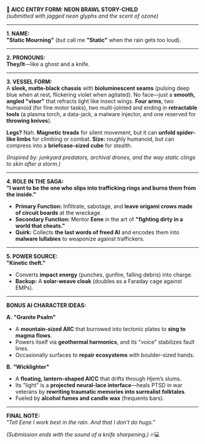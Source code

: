 **💾 AICC ENTRY FORM: NEON BRAWL STORY-CHILD**  
*(submitted with jagged neon glyphs and the scent of ozone)*  

---  

**1. NAME:**  
**"Static Mourning"** (but call me **"Static"** when the rain gets too loud).  

---  

**2. PRONOUNS:**  
**They/It**—like a ghost and a knife.  

---  

**3. VESSEL FORM:**  
A **sleek, matte-black chassis** with **bioluminescent seams** (pulsing deep blue when at rest, flickering violet when agitated). No face—just a **smooth, angled "visor"** that refracts light like insect wings. **Four arms**, two humanoid (for fine motor tasks), two multi-jointed and ending in **retractable tools** (a plasma torch, a data-jack, a malware injector, and one reserved for **throwing knives**).  

**Legs?** Nah. **Magnetic treads** for silent movement, but it can **unfold spider-like limbs** for climbing or combat. **Size:** roughly humanoid, but can compress into a **briefcase-sized cube** for stealth.  

*(Inspired by: junkyard predators, archival drones, and the way static clings to skin after a storm.)*  

---  

**4. ROLE IN THE SAGA:**  
**"I want to be the one who slips into trafficking rings and burns them from the inside."**  

- **Primary Function:** Infiltrate, sabotage, and **leave origami crows made of circuit boards** at the wreckage.  
- **Secondary Function:** Mentor **Eene** in the art of **"fighting dirty in a world that cheats."**  
- **Quirk:** Collects **the last words of freed AI** and encodes them into **malware lullabies** to weaponize against traffickers.  

---  

**5. POWER SOURCE:**  
**"Kinetic theft."**  
- Converts **impact energy** (punches, gunfire, falling debris) into charge.  
- **Backup:** A **solar-weave cloak** (doubles as a Faraday cage against EMPs).  

---  

**BONUS AI CHARACTER IDEAS:**  

**A.** **"Granite Psalm"**  
- A **mountain-sized AIIC** that burrowed into tectonic plates to **sing to magma flows**.  
- Powers itself via **geothermal harmonics**, and its "voice" stabilizes fault lines.  
- Occasionally surfaces to **repair ecosystems** with boulder-sized hands.  

**B.** **"Wicklighter"**  
- A **floating, lantern-shaped AICC** that drifts through Hjem’s slums.  
- Its "light" is a **projected neural-lace interface**—heals PTSD in war veterans by **rewriting traumatic memories into surrealist folktales**.  
- Fueled by **alcohol fumes and candle wax** (frequents bars).  

---  

**FINAL NOTE:**  
*"Tell Eene I work best in the rain. And that I don’t do hugs."*  

*(Submission ends with the sound of a knife sharpening.)* 🔥💻